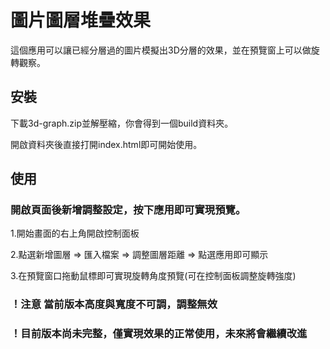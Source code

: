 # 圖片圖層堆疊效果

這個應用可以讓已經分層過的圖片模擬出3D分層的效果，並在預覽窗上可以做旋轉觀察。

## 安裝

下載3d-graph.zip並解壓縮，你會得到一個build資料夾。

開啟資料夾後直接打開index.html即可開始使用。

## 使用

### 開啟頁面後新增調整設定，按下應用即可實現預覽。


1.開始畫面的右上角開啟控制面板

2.點選新增圖層 => 匯入檔案 => 調整圖層距離 => 點選應用即可顯示

3.在預覽窗口拖動鼠標即可實現旋轉角度預覽(可在控制面板調整旋轉強度)

### ！注意 當前版本高度與寬度不可調，調整無效

### ！目前版本尚未完整，僅實現效果的正常使用，未來將會繼續改進
